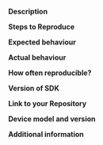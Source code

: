 **Description**


**Steps to Reproduce**


**Expected behaviour**


**Actual behaviour**


**How often reproducible?**


**Version of SDK**


**Link to your Repository**


**Device model and version**


**Additional information**